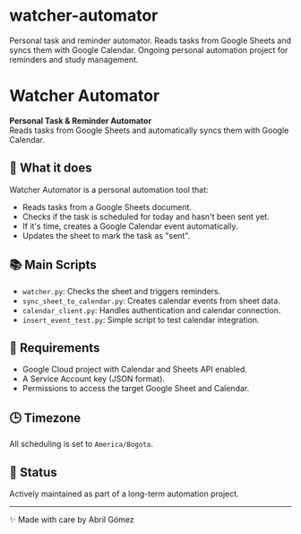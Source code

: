 # watcher-automator
Personal task and reminder automator. Reads tasks from Google Sheets and syncs them with Google Calendar. Ongoing personal automation project for reminders and study management.

# Watcher Automator

**Personal Task & Reminder Automator**  
Reads tasks from Google Sheets and automatically syncs them with Google Calendar.

## 🔧 What it does

Watcher Automator is a personal automation tool that:

- Reads tasks from a Google Sheets document.
- Checks if the task is scheduled for today and hasn't been sent yet.
- If it's time, creates a Google Calendar event automatically.
- Updates the sheet to mark the task as "sent".

## 📚 Main Scripts

- `watcher.py`: Checks the sheet and triggers reminders.
- `sync_sheet_to_calendar.py`: Creates calendar events from sheet data.
- `calendar_client.py`: Handles authentication and calendar connection.
- `insert_event_test.py`: Simple script to test calendar integration.

## 🔐 Requirements

- Google Cloud project with Calendar and Sheets API enabled.
- A Service Account key (JSON format).
- Permissions to access the target Google Sheet and Calendar.

## 🕒 Timezone

All scheduling is set to `America/Bogota`.

## 🚧 Status

Actively maintained as part of a long-term automation project.

---

✨ Made with care by Abril Gómez
